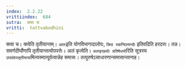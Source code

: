 ```yaml
---
index:  2.2.22
vrittiindex:  684
sutra:  क्त्वा च
vritti:  tattvabodhini 
---
```


क्त्वा च। क्त्वेति तृतीयान्तम्। `आतः`इति योगविभागादालोपः, `क्त्वि स्कन्दिस्यन्दोः` इतिवदिति हरदत्तः। तन्न। सवर्णदीर्घोणापि तृतीयान्तत्वोपपत्तेः। अलं कृत्वेति। `अलङ्ख्ल्वोः प्रतिषेधयो`रिति सूत्रस्य `उपदंशस्तृतीयाया`मित्यस्मात्पूर्वत्वान्नेह समासः। तत्पुरुषेऽसाधारणान्समासान्तानाह।

